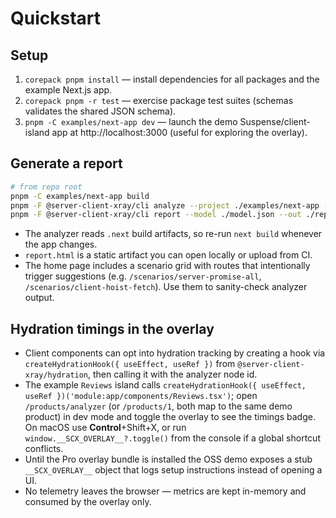 # Quickstart

## Setup

1. `corepack pnpm install` — install dependencies for all packages and the example Next.js app.
2. `corepack pnpm -r test` — exercise package test suites (schemas validates the shared JSON schema).
3. `pnpm -C examples/next-app dev` — launch the demo Suspense/client-island app at http://localhost:3000 (useful for exploring the overlay).

## Generate a report

```bash
# from repo root
pnpm -C examples/next-app build
pnpm -F @server-client-xray/cli analyze --project ./examples/next-app --out ./model.json
pnpm -F @server-client-xray/cli report --model ./model.json --out ./report.html
```

- The analyzer reads `.next` build artifacts, so re-run `next build` whenever the app changes.
- `report.html` is a static artifact you can open locally or upload from CI.
- The home page includes a scenario grid with routes that intentionally trigger suggestions (e.g. `/scenarios/server-promise-all`, `/scenarios/client-hoist-fetch`). Use them to sanity-check analyzer output.

## Hydration timings in the overlay

- Client components can opt into hydration tracking by creating a hook via `createHydrationHook({ useEffect, useRef })` from `@server-client-xray/hydration`, then calling it with the analyzer node id.
- The example `Reviews` island calls `createHydrationHook({ useEffect, useRef })('module:app/components/Reviews.tsx')`; open `/products/analyzer` (or `/products/1`, both map to the same demo product) in dev mode and toggle the overlay to see the timings badge. On macOS use **Control**+Shift+X, or run `window.__SCX_OVERLAY__?.toggle()` from the console if a global shortcut conflicts.
- Until the Pro overlay bundle is installed the OSS demo exposes a stub `__SCX_OVERLAY__` object that logs setup instructions instead of opening a UI.
- No telemetry leaves the browser — metrics are kept in-memory and consumed by the overlay only.
